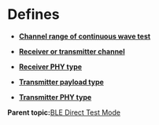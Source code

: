# Defines

-   **[Channel range of continuous wave test](GUID-B58671F6-428D-41C2-9E52-C8723DD02F0F.md)**  

-   **[Receiver or transmitter channel](GUID-298CB8E1-A459-44B1-B58B-241C6CA43595.md)**  

-   **[Receiver PHY type](GUID-129F2168-EE63-44F7-AD24-D798CDFA0F66.md)**  

-   **[Transmitter payload type](GUID-80707A75-E945-4947-A4D5-1D9B33EA65BB.md)**  

-   **[Transmitter PHY type](GUID-9A5B3D5D-8E92-42ED-A7B4-C8E3768DC851.md)**  


**Parent topic:**[BLE Direct Test Mode](GUID-AC019545-F0F5-40F3-ADE2-B50B6C037F5E.md)

